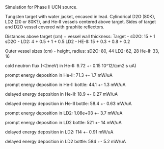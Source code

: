 Simulation for Phase II UCN source.

Tungsten target with water jacket, encased in lead.
Cylindrical D2O (80K), LD2 (20 or 80K?), and He-II vessels centered above target.
Sides of target and D2O vessel covered with graphite reflectors.

Distances above target (cm) + vessel wall thickness:
Target - sD2O: 15 + 1
sD2O - LD2: 4 + 0.5 + 1 + 0.5
LD2 - HE-II: 15 + 0.3 + 0.8 + 0.2

Outer vessel sizes (cm) - height, radius:
sD2O: 80, 44
LD2: 62, 28
He-II: 33, 16

cold neutron flux (<2meV) in He-II:
9.72 +- 0.15 10^12/(cm2 s uA)

prompt energy deposition in He-II:
71.3 +- 1.7 mW/uA

prompt energy deposition in He-II bottle:
44.1 +- 1.3 mW/uA

delayed energy deposition in He-II:
18.9 +- 0.27 mW/uA

delayed energy deposition in He-II bottle:
58.4 +- 0.63 mW/uA

prompt energy deposition in LD2:
1.08e+03 +- 3.7 mW/uA

prompt energy deposition in LD2 bottle:
521 +- 14 mW/uA

delayed energy deposition in LD2:
114 +- 0.91 mW/uA

delayed energy deposition in LD2 bottle:
584 +- 5.2 mW/uA

